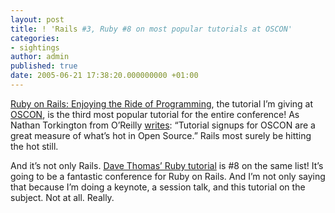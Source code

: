 ```yaml
---
layout: post
title: ! 'Rails #3, Ruby #8 on most popular tutorials at OSCON'
categories:
- sightings
author: admin
published: true
date: 2005-06-21 17:38:20.000000000 +01:00
---
```

<p><a href="http://conferences.oreillynet.com/cs/os2005/view/e_sess/6356">Ruby on Rails: Enjoying the Ride of Programming</a>, the tutorial I&#8217;m giving at <a href="http://conferences.oreillynet.com/os2005"><span class="caps">OSCON</span></a>, is the third most popular tutorial for the entire conference! As Nathan Torkington from O&#8217;Reilly <a href="http://radar.oreilly.com/archives/2005/06/oscon_top_tutor.html">writes</a>: &#8220;Tutorial signups for <span class="caps">OSCON</span> are a great measure of what&#8217;s hot in Open Source.&#8221; Rails most surely be hitting the hot still.</p>
<p>And it&#8217;s not only Rails. <a href="http://conferences.oreillynet.com/cs/os2005/view/e_sess/6706">Dave Thomas&#8217; Ruby tutorial</a> is #8 on the same list! It&#8217;s going to be a fantastic conference for Ruby on Rails. And I&#8217;m not only saying that because I&#8217;m doing a keynote, a session talk, and this tutorial on the subject. Not at all. Really.</p>